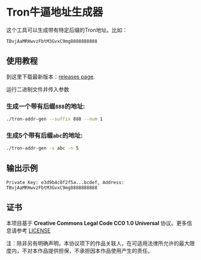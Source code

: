 # Tron牛逼地址生成器

这个工具可以生成带有特定后缀的Tron地址。比如：
```plaintext
TBvjAaMRHwvzFbtM3GvxC9mg8888888888
```

## 使用教程
到这里下载最新版本：[releases page](https://github.com/iFurySt/nice-tron-address/releases).

运行二进制文件并传入参数

### 生成一个带有后缀`888`的地址:
```bash
./tron-addr-gen --suffix 888 --num 1
```

### 生成5个带有后缀`abc`的地址:
```bash
./tron-addr-gen -s abc -n 5
```

## 输出示例
```plaintext
Private Key: e3d9b4c8f2f5a...bcdef, Address: TBvjAaMRHwvzFbtM3GvxC9mg8888888888
```

## 证书
本项目基于 **Creative Commons Legal Code CC0 1.0 Universal** 协议。更多信息请参考 [LICENSE](LICENSE)

注：除非另有明确声明，本协议项下的作品关联人，在可适用法律所允许的最大限度内，不对本作品提供担保，不承担因本作品使用产生的责任。
